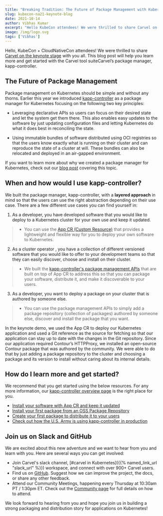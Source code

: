 ```yaml
---
title: "Breaking Tradition: The Future of Package Management with Kubernetes"
slug: kubecon-na21-keynote-blog
date: 2021-10-14
author: Vibhas Kumar
excerpt: "Hello KubeCon attendees! We were thrilled to share Carvel on the keynote stage..."
image: /img/logo.svg
tags: ['Vibhas']
---
```


Hello, KubeCon + CloudNativeCon attendees! We were thrilled to share [Carvel on the keynote stage](https://sched.co/ocSC) with you all. This blog post will help you learn more and get started with the Carvel tool suiteCarvel’s package manager, kapp-controller.

## The Future of Package Management

Package management on Kubernetes should be simple and without any thorns. Earlier this year we introduced [kapp-controller](/kapp-controller/) as a package manager for Kubernetes focusing on the following two key principles:

* Leveraging declarative APIs so users can focus on their desired state and let the system get them there. This also enables easy updates to the software by just updating configuration files and letting Kubernetes do what it does best in reconciling the state.

* Using immutable bundles of software distributed using OCI registries so that the users know exactly what is running on their cluster and can reproduce the state of a cluster at will. These bundles can also be relocated and deployed in an air-gapped environment.

If you want to learn more about why we created a package manager for Kubernetes, check out our [blog post](/blog/introduction-to-carvel-package-manager-for-kubernetes/) covering this topic.

## When and how would I use kapp-controller?

We built the package manager, kapp-controller, with a **layered approach** in mind so that the users can use the right abstraction depending on their use case. There are a few different use cases you can find yourself in:

1. As a developer, you have developed software that you would like to deploy to a Kubernetes cluster for your own use and keep it updated.
> - You can use the [App CR (Custom Resource)](/kapp-controller/docs/latest/app-spec/) that provides a lightweight and flexible way for you to deploy your own software to Kubernetes.

2. As a cluster operator , you have a collection of different versioned software that you would like to offer to your development teams so that they can easily discover, choose and install on their cluster.
> - We built the [kapp-controller's package management APIs](/kapp-controller/docs/latest/packaging/) that are built on top of App CR to address this so that you can package your software, distribute it, and make it discoverable to your users.

3. As a developer, you want to deploy a package on your cluster that is authored by someone else.
> - You can use the package management APIs to simply add a package repository (collection of packages) authored by someone else, discover and install the package that you want.

In the keynote demo, we used the App CR to deploy our Kubernetes application and used a Git reference as the source for fetching so that our application can stay up to date with the changes in the Git repository. Since our application required Contour’s HTTPProxy, we installed an open-source Contour package that was authored by the community. We were able to do that by just adding a package repository to the cluster and choosing a package and its version to install without caring about its internal details.

## How do I learn more and get started?

We recommend that you get started using the below resources. For any more information, our [kapp-controller overview page](/kapp-controller/) is the right place for you.

* [Install your software with App CR and keep it updated](/kapp-controller/docs/latest/walkthrough/)
* [Install your first package from an OSS Package Repository](/kapp-controller/docs/latest/package-consumption/)
* [Create your first package to distribute it to your users](/kapp-controller/docs/latest/package-authoring/)
* [Check out how the U.S. Army is using kapp-controller in production](/blog/casestudy-modernizing-the-us-army)

## Join us on Slack and GitHub

We are excited about this new adventure and we want to hear from you and learn with you. Here are several ways you can get involved:

* Join Carvel's slack channel, [#carvel in Kubernetes]({{% named_link_url "slack_url" %}}) workspace, and connect with over 900+ Carvel users.
* Find us on [GitHub](https://github.com/vmware-tanzu/carvel). Suggest how we can improve the project, the docs, or share any other feedback.
* Attend our Community Meetings, happening every Thursday at 10:30am PT / 1:30pm ET. Check out the [Community page](/community/) for full details on how to attend.

We look forward to hearing from you and hope you join us in building a strong packaging and distribution story for applications on Kubernetes!
